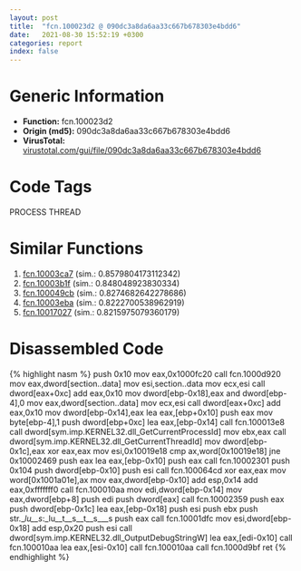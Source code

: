 ```yaml
---
layout: post
title:  "fcn.100023d2 @ 090dc3a8da6aa33c667b678303e4bdd6"
date:   2021-08-30 15:52:19 +0300
categories: report
index: false
---
```


# Generic Information
- **Function:** fcn.100023d2
- **Origin (md5):** 090dc3a8da6aa33c667b678303e4bdd6
- **VirusTotal:** [virustotal.com/gui/file/090dc3a8da6aa33c667b678303e4bdd6][virustotal_ref]

# Code Tags
<span class="tag" id="PROCESS">PROCESS</span>
<span class="tag" id="THREAD">THREAD</span>


# Similar Functions

1. [fcn.10003ca7][similar_1_ref] (sim.: 0.8579804173112342)
2. [fcn.10003b1f][similar_2_ref] (sim.: 0.848048923830334)
3. [fcn.100049cb][similar_3_ref] (sim.: 0.8274682642278686)
4. [fcn.10003eba][similar_4_ref] (sim.: 0.8222700538962919)
5. [fcn.10017027][similar_5_ref] (sim.: 0.8215975079360179)


# Disassembled Code

{% highlight nasm %}
push 0x10
mov eax,0x1000fc20
call fcn.1000d920
mov eax,dword[section..data]
mov esi,section..data
mov ecx,esi
call dword[eax+0xc]
add eax,0x10
mov dword[ebp-0x18],eax
and dword[ebp-4],0
mov eax,dword[section..data]
mov ecx,esi
call dword[eax+0xc]
add eax,0x10
mov dword[ebp-0x14],eax
lea eax,[ebp+0x10]
push eax
mov byte[ebp-4],1
push dword[ebp+0xc]
lea eax,[ebp-0x14]
call fcn.100013e8
call dword[sym.imp.KERNEL32.dll_GetCurrentProcessId]
mov ebx,eax
call dword[sym.imp.KERNEL32.dll_GetCurrentThreadId]
mov dword[ebp-0x1c],eax
xor eax,eax
mov esi,0x10019e18
cmp ax,word[0x10019e18]
jne 0x10002469
push eax
lea eax,[ebp-0x10]
push eax
call fcn.10002301
push 0x104
push dword[ebp-0x10]
push esi
call fcn.100064cd
xor eax,eax
mov word[0x1001a01e],ax
mov eax,dword[ebp-0x10]
add esp,0x14
add eax,0xfffffff0
call fcn.100010aa
mov edi,dword[ebp-0x14]
mov eax,dword[ebp+8]
push edi
push dword[eax]
call fcn.10002359
push eax
push dword[ebp-0x1c]
lea eax,[ebp-0x18]
push esi
push ebx
push str.__lu__s_:_lu__t__s__t__s___s
push eax
call fcn.10001dfc
mov esi,dword[ebp-0x18]
add esp,0x20
push esi
call dword[sym.imp.KERNEL32.dll_OutputDebugStringW]
lea eax,[edi-0x10]
call fcn.100010aa
lea eax,[esi-0x10]
call fcn.100010aa
call fcn.1000d9bf
ret 
{% endhighlight %}


[similar_1_ref]: /report/fcn.10003ca7@090dc3a8da6aa33c667b678303e4bdd6
[similar_2_ref]: /report/fcn.10003b1f@090dc3a8da6aa33c667b678303e4bdd6
[similar_3_ref]: /report/fcn.100049cb@01917ef1a6330a4695a0deaf2b7bc13a
[similar_4_ref]: /report/fcn.10003eba@090dc3a8da6aa33c667b678303e4bdd6
[similar_5_ref]: /report/fcn.10017027@481b545f5c18f2fce1caac67ddc419e8
[virustotal_ref]: https://www.virustotal.com/gui/file/090dc3a8da6aa33c667b678303e4bdd6
